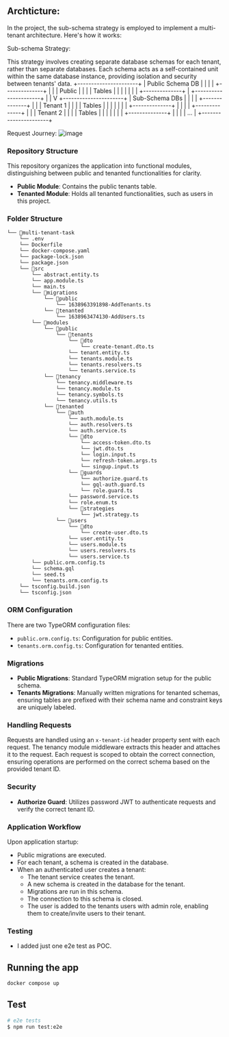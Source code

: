 ## Archticture:
In the project, the sub-schema strategy is employed to implement a multi-tenant architecture. Here's how it works:

Sub-schema Strategy:

This strategy involves creating separate database schemas for each tenant, rather than separate databases.
Each schema acts as a self-contained unit within the same database instance, providing isolation and security between tenants' data.
            +----------------------+
            |   Public Schema DB   |
            |                      |
            |   +--------------+   |
            |   |  Public      |   |
            |   |  Tables      |   |
            |   |              |   |
            |   +--------------+   |
            +----------------------+
                     |
                     |
                     V
            +----------------------+
            |   Sub-Schema DBs     |
            |                      |
            |   +--------------+   |
            |   |  Tenant 1    |   |
            |   |  Tables      |   |
            |   |              |   |
            |   +--------------+   |
            |                      |
            |   +--------------+   |
            |   |  Tenant 2    |   |
            |   |  Tables      |   |
            |   |              |   |
            |   +--------------+   |
            |                      |
            |        ...           |
            +----------------------+

Request Journey:
![image](https://github.com/moazGalbat/multi-tenat-task/assets/58135816/c7bb6830-6944-41bf-8d3b-8997922bdafd)

### Repository Structure

This repository organizes the application into functional modules, distinguishing between public and tenanted functionalities for clarity.

- **Public Module**: Contains the public tenants table.
- **Tenanted Module**: Holds all tenanted functionalities, such as users in this project.

### Folder Structure

```
└── 📁multi-tenant-task
    └── .env
    └── Dockerfile
    └── docker-compose.yaml
    └── package-lock.json
    └── package.json
    └── 📁src
        └── abstract.entity.ts
        └── app.module.ts
        └── main.ts
        └── 📁migrations
            └── 📁public
                └── 1638963391898-AddTenants.ts
            └── 📁tenanted
                └── 1638963474130-AddUsers.ts
        └── 📁modules
            └── 📁public
                └── 📁tenants
                    └── 📁dto
                        └── create-tenant.dto.ts
                    └── tenant.entity.ts
                    └── tenants.module.ts
                    └── tenants.resolvers.ts
                    └── tenants.service.ts
            └── 📁tenancy
                └── tenancy.middleware.ts
                └── tenancy.module.ts
                └── tenancy.symbols.ts
                └── tenancy.utils.ts
            └── 📁tenanted
                └── 📁auth
                    └── auth.module.ts
                    └── auth.resolvers.ts
                    └── auth.service.ts
                    └── 📁dto
                        └── access-token.dto.ts
                        └── jwt.dto.ts
                        └── login.input.ts
                        └── refresh-token.args.ts
                        └── singup.input.ts
                    └── 📁guards
                        └── authorize.guard.ts
                        └── gql-auth.guard.ts
                        └── role.guard.ts
                    └── password.service.ts
                    └── role.enum.ts
                    └── 📁strategies
                        └── jwt.strategy.ts
                └── 📁users
                    └── 📁dto
                        └── create-user.dto.ts
                    └── user.entity.ts
                    └── users.module.ts
                    └── users.resolvers.ts
                    └── users.service.ts
        └── public.orm.config.ts
        └── schema.gql
        └── seed.ts
        └── tenants.orm.config.ts
    └── tsconfig.build.json
    └── tsconfig.json
```
### ORM Configuration

There are two TypeORM configuration files:
- `public.orm.config.ts`: Configuration for public entities.
- `tenants.orm.config.ts`: Configuration for tenanted entities.

### Migrations

- **Public Migrations**: Standard TypeORM migration setup for the public schema.
- **Tenants Migrations**: Manually written migrations for tenanted schemas, ensuring tables are prefixed with their schema name and constraint keys are uniquely labeled.

### Handling Requests

Requests are handled using an `x-tenant-id` header property sent with each request. The tenancy module middleware extracts this header and attaches it to the request. Each request is scoped to obtain the correct connection, ensuring operations are performed on the correct schema based on the provided tenant ID.

### Security

- **Authorize Guard**: Utilizes password JWT to authenticate requests and verify the correct tenant ID.

### Application Workflow

Upon application startup:
- Public migrations are executed.
- For each tenant, a schema is created in the database.
- When an authenticated user creates a tenant:
  - The tenant service creates the tenant.
  - A new schema is created in the database for the tenant.
  - Migrations are run in this schema.
  - The connection to this schema is closed.
  - The user is added to the tenants users with admin role, enabling them to create/invite users to their tenant.


### Testing
- I added just one e2e test as POC. 


## Running the app

```bash
docker compose up 
```

## Test

```bash
# e2e tests
$ npm run test:e2e
```
